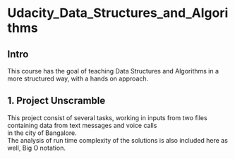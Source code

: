 # Udacity_Data_Structures_and_Algorithms

## Intro
This course has the goal of teaching Data Structures and Algorithms in a more structured way, with a hands on approach.

## 1. Project Unscramble
This project consist of several tasks, working in inputs from two files containing data from text messages and voice calls  
in the city of Bangalore.    
The analysis of run time complexity of the solutions is also included here as well, Big O notation.
